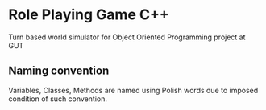 # Role Playing Game C++

Turn based world simulator for Object Oriented Programming project at GUT

## Naming convention

Variables, Classes, Methods are named using Polish words due to imposed condition of such convention.
